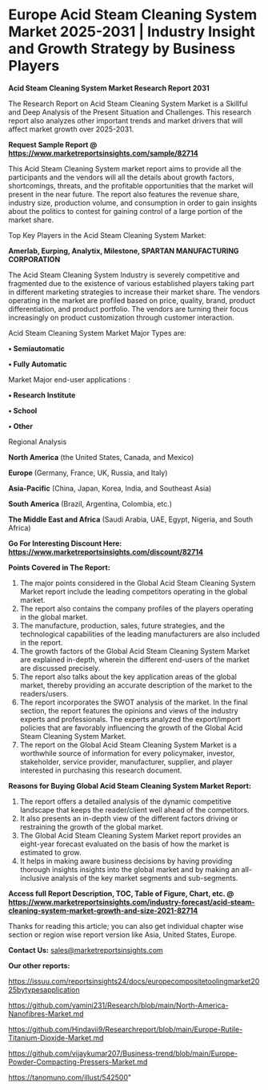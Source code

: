 # Europe Acid Steam Cleaning System Market 2025-2031 | Industry Insight and Growth Strategy by Business Players

<strong>Acid Steam Cleaning System Market Research Report 2031</strong>

The Research Report on Acid Steam Cleaning System Market is a Skillful and Deep Analysis of the Present Situation and Challenges. This research report also analyzes other important trends and market drivers that will affect market growth over 2025-2031.

<strong>Request Sample Report @ <a href=https://www.marketreportsinsights.com/sample/82714>https://www.marketreportsinsights.com/sample/82714</a></strong>

This Acid Steam Cleaning System market report aims to provide all the participants and the vendors will all the details about growth factors, shortcomings, threats, and the profitable opportunities that the market will present in the near future. The report also features the revenue share, industry size, production volume, and consumption in order to gain insights about the politics to contest for gaining control of a large portion of the market share.

Top Key Players in the Acid Steam Cleaning System Market:

<strong>Amerlab, Eurping, Analytix, Milestone, SPARTAN MANUFACTURING CORPORATION</strong>

The Acid Steam Cleaning System Industry is severely competitive and fragmented due to the existence of various established players taking part in different marketing strategies to increase their market share. The vendors operating in the market are profiled based on price, quality, brand, product differentiation, and product portfolio. The vendors are turning their focus increasingly on product customization through customer interaction.

Acid Steam Cleaning System Market Major Types are:

<strong>• Semiautomatic

• Fully Automatic</strong>

Market Major end-user applications :

<strong>• Research Institute

• School

• Other</strong>

Regional Analysis

</u><strong><b>North America</b></strong> (the United States, Canada, and Mexico)

<strong><b>Europe </b></strong>(Germany, France, UK, Russia, and Italy)

<strong><b>Asia-Pacific</b></strong> (China, Japan, Korea, India, and Southeast Asia)

<strong><b>South America</b></strong> (Brazil, Argentina, Colombia, etc.)

<strong><b>The Middle East and Africa</b></strong> (Saudi Arabia, UAE, Egypt, Nigeria, and South Africa)

<strong>Go For Interesting Discount Here: <a href=https://www.marketreportsinsights.com/discount/82714>https://www.marketreportsinsights.com/discount/82714</a></strong>

<strong>Points Covered in The Report:</strong>
<ol>
  <li>The major points considered in the Global Acid Steam Cleaning System Market report include the leading competitors operating in the global market.</li>
  <li>The report also contains the company profiles of the players operating in the global market.</li>
  <li>The manufacture, production, sales, future strategies, and the technological capabilities of the leading manufacturers are also included in the report.</li>
  <li>The growth factors of the Global Acid Steam Cleaning System Market are explained in-depth, wherein the different end-users of the market are discussed precisely.</li>
  <li>The report also talks about the key application areas of the global market, thereby providing an accurate description of the market to the readers/users.</li>
  <li>The report incorporates the SWOT analysis of the market. In the final section, the report features the opinions and views of the industry experts and professionals. The experts analyzed the export/import policies that are favorably influencing the growth of the Global Acid Steam Cleaning System Market.</li>
  <li>The report on the Global Acid Steam Cleaning System Market is a worthwhile source of information for every policymaker, investor, stakeholder, service provider, manufacturer, supplier, and player interested in purchasing this research document.</li>
</ol>
<strong>Reasons for Buying Global Acid Steam Cleaning System Market Report:</strong>

<ol>
  <li>The report offers a detailed analysis of the dynamic competitive landscape that keeps the reader/client well ahead of the competitors.</li>
  <li>It also presents an in-depth view of the different factors driving or restraining the growth of the global market.</li>
  <li>The Global Acid Steam Cleaning System Market report provides an eight-year forecast evaluated on the basis of how the market is estimated to grow.</li>
  <li>It helps in making aware business decisions by having providing thorough insights insights into the global market and by making an all-inclusive analysis of the key market segments and sub-segments.</li>
</ol>
<strong>Access full Report Description, TOC, Table of Figure, Chart, etc. @ <a href=https://www.marketreportsinsights.com/industry-forecast/acid-steam-cleaning-system-market-growth-and-size-2021-82714>https://www.marketreportsinsights.com/industry-forecast/acid-steam-cleaning-system-market-growth-and-size-2021-82714</a></strong>


Thanks for reading this article; you can also get individual chapter wise section or region wise report version like Asia, United States, Europe.

<strong>Contact Us:</strong>
sales@marketreportsinsights.com

<strong>Our other reports:</strong>

<a href=https://issuu.com/reportsinsights24/docs/europecompositetoolingmarket2025bytypesapplication>https://issuu.com/reportsinsights24/docs/europecompositetoolingmarket2025bytypesapplication</a>

<a href=https://github.com/yamini231/Research/blob/main/North-America-Nanofibres-Market.md>https://github.com/yamini231/Research/blob/main/North-America-Nanofibres-Market.md</a>

<a href=https://github.com/Hindavii9/Researchreport/blob/main/Europe-Rutile-Titanium-Dioxide-Market.md>https://github.com/Hindavii9/Researchreport/blob/main/Europe-Rutile-Titanium-Dioxide-Market.md</a>

<a href=https://github.com/vijaykumar207/Business-trend/blob/main/Europe-Powder-Compacting-Pressers-Market.md>https://github.com/vijaykumar207/Business-trend/blob/main/Europe-Powder-Compacting-Pressers-Market.md</a>

<a href=https://tanomuno.com/illust/542500>https://tanomuno.com/illust/542500</a>"

